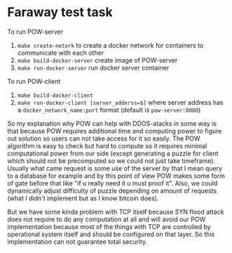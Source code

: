 # Faraway test task

To run POW-server
1) ``make create-netork`` to create a docker network for containers to communicate with each other
2) ``make build-docker-server`` create image of POW-server
3) ``make run-docker-server`` run docker server container

To run POW-client
1) ``make build-docker-client``
2) ``make run-docker-client [server_adderss=$]`` where server address has a `docker_network_name:port` format (default is `pow-server:8080`)

So my explanation why POW can help with DDOS-atacks in some way is that because POW requires additional time and computing power to figure out solution so users can not take access for it so easily. The POW algorithm is easy to check but hard to compute so it requires minimal computational power from our side (except generating a puzzle for client which should not be precomputed so we could not just take timeframe).
Usually what came request is some use of the server by that I mean query to a database for example and by this point of view POW makes some form of gate before that like "if u really need it u must proof it". Also, we could dynamically adjust difficulty of puzzle depending on amount of requests (what I didn't implement but as I know bitcoin does).

But we have some kinda problem with TCP itself because SYN flood attack does not require to do any computation at all and will avoid our POW implementation because most of the things with TCP are controlled by operational system itself and should be configured on that layer. So this implementation can not guarantee total security.